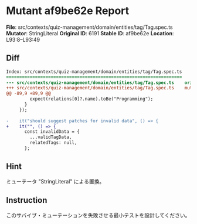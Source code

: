 # Mutant af9be62e Report

**File**: src/contexts/quiz-management/domain/entities/tag/Tag.spec.ts
**Mutator**: StringLiteral
**Original ID**: 6191
**Stable ID**: af9be62e
**Location**: L93:8–L93:49

## Diff

```diff
Index: src/contexts/quiz-management/domain/entities/tag/Tag.spec.ts
===================================================================
--- src/contexts/quiz-management/domain/entities/tag/Tag.spec.ts	original
+++ src/contexts/quiz-management/domain/entities/tag/Tag.spec.ts	mutated #6191
@@ -89,9 +89,9 @@
         expect(relations[0]?.name).toBe("Programming");
       }
     });
 
-    it("should suggest patches for invalid data", () => {
+    it("", () => {
       const invalidData = {
         ...validTagData,
         relatedTags: null,
       };
```

## Hint

ミューテータ "StringLiteral" による置換。

## Instruction

このサバイブ・ミューテーションを失敗させる最小テストを設計してください。
